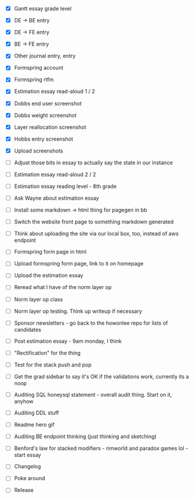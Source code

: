 - [x] Gantt essay grade level
- [x] DE -> BE entry
- [x] DE -> FE entry
- [x] BE -> FE entry
- [x] Other journal entry, entry

- [x] Formspring account
- [x] Formspring rtfm
- [x] Estimation essay read-aloud 1 / 2
- [x] Dobbs end user screenshot
- [x] Dobbs weight screenshot
- [x] Layer reallocation screenshot
- [x] Hobbs entry screenshot
- [x] Upload screenshots

- [ ] Adjust those bits in essay to actually say the state in our instance
- [ ] Estimation essay read-aloud 2 / 2
- [ ] Estimation essay reading level - 8th grade
- [ ] Ask Wayne about estimation essay
- [ ] Install some markdown -> html thing for pagegen in bb
- [ ] Switch the website front page to something markdown generated
- [ ] Think about uploading the site via our local box, too, instead of aws endpoint
- [ ] Formspring form page in html
- [ ] Upload formspring form page, link to it on homepage
- [ ] Upload the estimation essay

- [ ] Reread what I have of the norm layer op
- [ ] Norm layer op class
- [ ] Norm layer op testing. Think up writeup if necessary
- [ ] Sponsor newsletters - go back to the howonlee repo for lists of candidates

- [ ] Post estimation essay - 9am monday, I think
- [ ] "Rectification" for the thing
- [ ] Test for the stack push and pop
- [ ] Get the grad sidebar to say it's OK if the validations work, currently its a noop
- [ ] Auditing SQL honeysql statement - overall audit thing. Start on it, anyhow
- [ ] Auditing DDL stuff

- [ ] Readme hero gif
- [ ] Auditing BE endpoint thinking (just thinking and sketching)
- [ ] Benford's law for stacked modifiers - rimworld and paradox games lol - start essay
- [ ] Changelog
- [ ] Poke around
- [ ] Release
